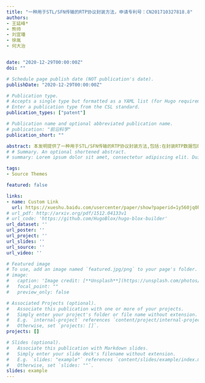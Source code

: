 ```yaml
---
title: "一种用于STL/SFN传输的RTP协议封装方法，申请专利号：CN201710327818.8" 
authors:
- 王延峰*
- 熊帅
- 刘宜璠
- 徐胤
- 何大治


date: "2020-12-29T00:00:00Z"
doi: ""

# Schedule page publish date (NOT publication's date).
publishDate: "2020-12-29T00:00:00Z"

# Publication type.
# Accepts a single type but formatted as a YAML list (for Hugo requirements).
# Enter a publication type from the CSL standard.
publication_types: ["patent"]

# Publication name and optional abbreviated publication name.
# publication: "前沿科学"
publication_short: ""

abstract: 本发明提供了一种用于STL/SFN传输的RTP协议封装方法,包括:在封装RTP数据包时,对两层原有的RTP协议字段进行整合,传输时只需进行外层RTP协议封装.将外层RTP协议的补偿字段划分出16比特表示里层RTP用于指示BBP报文长度的字段,并用其指示封装后的RTP报文总长,其他相同字段的功能也整合到外层RTP协议报头中.本发明的方案在不影响各层协议传输功能的前提下,精简了协议架构,提高了STL传输尤其是软件数据并行传输方案下的传输效率.
# # Summary. An optional shortened abstract.
# summary: Lorem ipsum dolor sit amet, consectetur adipiscing elit. Duis posuere tellus ac convallis placerat. Proin tincidunt magna sed ex sollicitudin condimentum.

tags:
- Source Themes

featured: false

links:
- name: Custom Link
  url: https://xueshu.baidu.com/usercenter/paper/show?paperid=1y560jq0hx560tk08p3w0j00ym420595&site=xueshu_se&hitarticle=1
# url_pdf: http://arxiv.org/pdf/1512.04133v1
# url_code: 'https://github.com/HugoBlox/hugo-blox-builder'
url_dataset: ''
url_poster: ''
url_project: ''
url_slides: ''
url_source: ''
url_video: ''

# Featured image
# To use, add an image named `featured.jpg/png` to your page's folder. 
# image:
#   caption: 'Image credit: [**Unsplash**](https://unsplash.com/photos/s9CC2SKySJM)'
#   focal_point: ""
#   preview_only: false

# Associated Projects (optional).
#   Associate this publication with one or more of your projects.
#   Simply enter your project's folder or file name without extension.
#   E.g. `internal-project` references `content/project/internal-project/index.md`.
#   Otherwise, set `projects: []`.
projects: []

# Slides (optional).
#   Associate this publication with Markdown slides.
#   Simply enter your slide deck's filename without extension.
#   E.g. `slides: "example"` references `content/slides/example/index.md`.
#   Otherwise, set `slides: ""`.
slides: example
---
```

